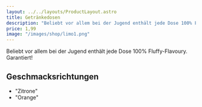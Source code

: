 ```yaml
---
layout: ../../layouts/ProductLayout.astro
title: Getränkedosen
description: "Beliebt vor allem bei der Jugend enthält jede Dose 100% Fluffy-Flavoury. Garantiert!"
price: 1,99
image: "/images/shop/limo1.png"
---
```


Beliebt vor allem bei der Jugend enthält jede Dose 100% Fluffy-Flavoury. Garantiert!

## Geschmacksrichtungen

- "Zitrone"
- "Orange"
